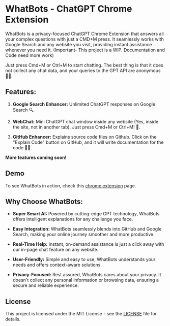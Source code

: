 # WhatBots - ChatGPT Chrome Extension 

WhatBots is a privacy-focused ChatGPT Chrome Extension that answers all your complex questions with just a CMD+M press. It seamlessly works with Google Search and any website you visit, providing instant assistance whenever you need it. (Important- This project is a WIP. Documentation and Code need more work)

Just press Cmd+M or Ctrl+M to start chatting. The best thing is that it does not collect any chat data, and your queries to the GPT API are anonymous 🕵️‍♂️.

## Features:

1. **Google Search Enhancer:** Unlimited ChatGPT responses on Google Search 🔍.

2. **WebChat:** Mini ChatGPT chat window inside any website (Yes, inside the site, not in another tab). Just press Cmd+M or Ctrl+M! 💬.

3. **GitHub Enhancer:** Explains source code files on Github. Click on the "Explain Code" button on GitHub, and it will write documentation for the code 👨‍💻.

**More features coming soon!**

## Demo

To see WhatBots in action, check this [chrome extension](https://chromewebstore.google.com/detail/whatbots-chatgpt-chrome-e/onbmgdjjfmpplckekdiaeekdgclldiji) page.

## Why Choose WhatBots:

- **Super Smart AI:** Powered by cutting-edge GPT technology, WhatBots offers intelligent explanations for any challenge you face.

- **Easy Integration:** WhatBots seamlessly blends into GitHub and Google Search, making your online journey smoother and more productive.

- **Real-Time Help:** Instant, on-demand assistance is just a click away with our in-page chat feature on any website.

- **User-Friendly:** Simple and easy to use, WhatBots understands your needs and offers context-aware solutions.

- **Privacy-Focused:** Rest assured, WhatBots cares about your privacy. It doesn't collect any personal information or browsing data, ensuring a secure and reliable experience.

## License

This project is licensed under the MIT License - see the [LICENSE](LICENSE) file for details.



